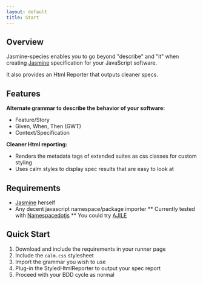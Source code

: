 ```yaml
---
layout: default
title: Start
---
```


## Overview

Jasmine-species enables you to go beyond "describe" and "it" when creating 
[Jasmine](http://pivotal.github.com/jasmine/) specification for your JavaScript 
software.

It also provides an Html Reporter that outputs cleaner specs. 


## Features

**Alternate grammar to describe the behavior of your software:**

* Feature/Story
* Given, When, Then (GWT)
* Context/Specification

**Cleaner Html reporting:**

* Renders the metadata tags of extended suites as css classes for custom styling
* Uses calm styles to display spec results that are easy to look at


## Requirements

* [Jasmine](http://pivotal.github.com/jasmine/) herself
* Any decent javascript namespace/package importer
** Currently tested with [Namespacedotjs](https://github.com/smith/namespacedotjs)
** You could try [AJILE](http://ajile.net/)


## Quick Start

1. Download and include the requirements in your runner page
2. Include the `calm.css` stylesheet 
3. Import the grammar you wish to use
4. Plug-in the StyledHtmlReporter to output your spec report
5. Proceed with your BDD cycle as normal

